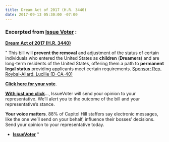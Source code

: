 ```yaml
---
title: Dream Act of 2017 (H.R. 3440)
date: 2017-09-13 05:30:00 -07:00
---
```


### Excerpted from [**Issue Voter**](https://issuevoter.org/) :

[**Dream Act of 2017 (H.R. 3440)**](https://www.congress.gov/bill/115th-congress/house-bill/3440)

"   This bill will **prevent the removal** and adjustment of the status of certain individuals who entered the United States as **children** (**Dreamers**) and are long-term residents of the United States, offering them a path to **permanent legal status** providing applicants meet certain requirements. [Sponsor: Rep. Roybal-Allard, Lucille [D-CA-40]](https://www.govtrack.us/congress/members/lucille_roybal_allard/400347)

[**Click here for your vote**](https://issuevoter.org/bills/1561/hr496-115-bar-removal-of-individuals-who-dream-and-grow-our-economy-bridge-act-h-r-496).

[**With just one click**](https://issuevoter.org/bills/1561/hr496-115-bar-removal-of-individuals-who-dream-and-grow-our-economy-bridge-act-h-r-496)..., IssueVoter will send your opinion to your representative. We’ll alert you to the outcome of the bill and your representative’s stance.   

**Your voice matters**. 88% of Capitol Hill staffers say electronic messages, like the one we’ll send on your behalf, influence their bosses’ decisions. Send your opinion to your representative today.
- [**IssueVoter**](https://issuevoter.org/)   "


